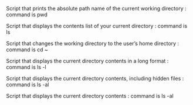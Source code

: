 Script that prints the absolute path name of the current working directory : command is pwd

Script that displays the contents list of your current directory : command is ls

Script that changes the working directory to the user’s home directory : command is cd ~

Script that displays the current directory contents in a long format : command is ls -l

Script that displays the current directory contents, including hidden files : command is ls -al

Script that displays the current directory contents : command is ls -al


